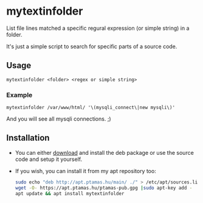 # mytextinfolder
List file lines matched a specific regural expression (or simple string) in a folder.

It's just a simple script to search for specific parts of a source code.

## Usage
`mytextinfolder <folder> <regex or simple string>`

### Example
`mytextinfolder /var/www/html/ '\(mysqli_connect\|new mysqli\)'`

And you will see all mysqli connections. ;)

## Installation
- You can either [download](https://github.com/tamas646/mytextinfolder/raw/main/mytextinfolder_1.1.0_all.deb) and install the deb package or use the source code and setup it yourself.

- If you wish, you can install it from my apt repository too:

  ```sh
  sudo echo "deb http://apt.ptamas.hu/main/ ./" > /etc/apt/sources.list.d/apt.ptamas.list
  wget -O- https://apt.ptamas.hu/ptamas-pub.gpg |sudo apt-key add -
  apt update && apt install mytextinfolder
  ```
